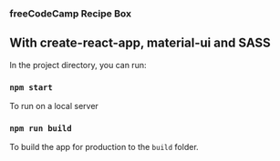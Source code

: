 ### freeCodeCamp Recipe Box

## With create-react-app, material-ui and SASS

In the project directory, you can run:

### `npm start`

To run on a local server

### `npm run build`

To build the app for production to the `build` folder.